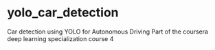 # yolo_car_detection
Car detection using YOLO for Autonomous Driving
Part of the coursera deep learning specialization course 4
